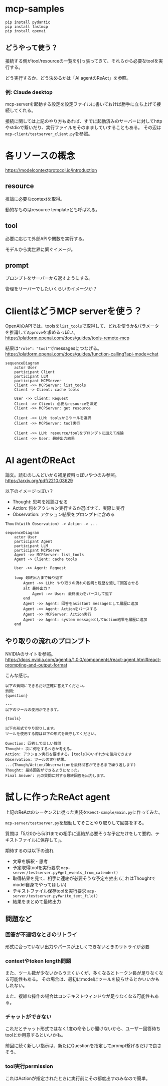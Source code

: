 # mcp-samples
```
pip install pydantic
pip install fastmcp
pip install openai
```

## どうやって使う？
接続する側がtool/resourceの一覧を引っ張ってきて、それらから必要なtoolを実行する。

どう実行するか、どう決めるかは「AI agentのReAct」を参照。

### 例: Claude desktop
mcp-serverを起動する設定を設定ファイルに書いておけば勝手に立ち上げて接続してくれる。

接続に関しては上記のやり方もあれば、すでに起動済みのサーバーに対してhttpやstdioで繋いだり、実行ファイルをそのまましていすることもある。
その辺は`mcp-client/testserver_client.py`を参照。


# 各リソースの概念
https://modelcontextprotocol.io/introduction

## resource
推論に必要なcontextを取得。

動的なものはresource templateとも呼ばれる。

## tool
必要に応じて外部APIや関数を実行する。

モデルから実世界に繋ぐイメージ。


## prompt
プロンプトをサーバーから返すようにする。

管理をサーバーでしたいくらいのイメージか？


# ClientはどうMCP serverを使う？
OpenAIのAPIでは、toolsを`list_tools`で取得して、どれを使うか&パラメータを推論して`Approve`を求めるっぽい。
https://platform.openai.com/docs/guides/tools-remote-mcp

結果は`"role": "tool"`でmessagesにつなげる。
https://platform.openai.com/docs/guides/function-calling?api-mode=chat


```mermaid
sequenceDiagram
    actor User
    participant Client
    participant LLM
    participant MCPServer
    Client ->> MCPServer: list_tools
    Client -> Client: cache tools

    User ->> Client: Request
    Client ->> Client: 必要なresourceを決定
    Client ->> MCPServer: get resource

    Client ->> LLM: toolsからツールを選択
    Client ->> MCPServer: tool実行

    Client ->> LLM: resource/toolをプロンプトに加えて推論
    Client ->> User: 最終出力結果
```

# AI agentのReAct
論文。読むのしんどいから補足資料っぽいやつのみ参照。
https://arxiv.org/pdf/2210.03629


以下のイメージっぽい？

- Thought: 思考を推論させる
- Action: 何をアクション実行するか選ばせて、実際に実行
- Observation: アクション結果をプロンプトに含める

```
Thouth(with Observation) -> Action -> ...
```

```mermaid
sequenceDiagram
    actor User
    participant Agent
    participant LLM
    participant MCPServer
    Agent ->> MCPServer: list_tools
    Agent -> Client: cache tools

    User ->> Agent: Request

    loop 最終出力まで繰り返す
        Agent ->> LLM: やり取りの流れの説明と履歴を渡して回答させる
        alt 最終出力？
            Agent ->> User: 最終出力をパースして返す
        end
        Agent ->> Agent: 回答をasistant messageとして履歴に追加
        Agent ->> Agent: Actionをパースする
        Agent ->> MCPServer: Action実行
        Agent ->> Agent: system messageとしてAction結果を履歴に追加
    end
```

## やり取りの流れのプロンプト
NVIDIAのサイトを参照。
https://docs.nvidia.com/agentiq/1.0.0/components/react-agent.html#react-prompting-and-output-format

こんな感じ。

```
以下の質問にできるだけ正確に答えてください。
質問:
{question}

---
以下のツールの使用ができます。

{tools}

以下の形式でやり取りします。
ツールを使用する際は以下の形式を厳守してください。

Question: 回答してほしい質問
Thought: 次に何をするべきか考える。
Action: アクション実行を要求する。[tools]のいずれかを使用できます
Observation: ツールの実行結果。
...(Though/Action/Observationを最終回答ができるまで繰り返します)
Thought: 最終回答ができるようになった。
Final Answer: 元の質問に対する最終回答を出力します。
```

# 試しに作ったReAct agent
上記のReActのシーケンスに従った実装を`ReAct-sample/main.py`に作ってみた。

`mcp-server/testserver.py`を起動してそことやり取りして回答をする。

質問は「5/20から5/31までの相手に連絡が必要そうな予定だけをして要約、テキストファイルに保存して」。

期待するのは以下の流れ

- 文章を解釈・思考
- 予定取得toolを実行要求 `mcp-server/testserver.py#get_events_from_calender()`
- 取得結果を見て、相手に連絡が必要そうな予定を抽出 (これはThoughtでmodel自身でやってほしい)
- テキストファイル保存toolを実行要求 `mcp-server/testserver.py#write_text_file()`
- 結果をまとめて最終出力

## 問題など
### 回答が不適切なときのリトライ
形式に合っていない出力やパースが正しくできないときのリトライが必要

### contextやtoken length問題
また、ツール数が少ないからうまくいくが、多くなるとトークン長が足りなくなる可能性もある。
その場合は、最初にmodelにツールを絞らせるとかいいかもしれない。

また、複雑な操作の場合はコンテキストウィンドウが足りなくなる可能性もある。

### チャットができない
これだとチャット形式ではなく1度の命令しか聞けないから、ユーザー回答待ちtoolとか用意するといいかも。

前回に続く新しい指示は、新たにQuestionを指定してprompt繋げるだけで良さそう。


### tool実行permission
これはActionが指定されたときに実行前にその都度出すのみなので簡単。
